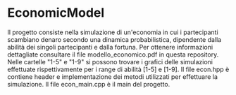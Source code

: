 # EconomicModel
Il progetto consiste nella simulazione di un'economia in cui i partecipanti scambiano denaro secondo una dinamica probabilistica, dipendente dalla abilità dei singoli partecipanti e dalla fortuna. Per ottenere informazioni dettagliate consultare il file modello_economico.pdf in questa repository. Nelle cartelle "1-5" e "1-9" si possono trovare i grafici delle simulazioni effettuate rispettivamente per i range di abilità [1-5] e [1-9]. Il file econ.hpp è contiene header e implementazione dei metodi utilizzati per effettuare la simulazione. Il file econ_main.cpp è il main del progetto.
